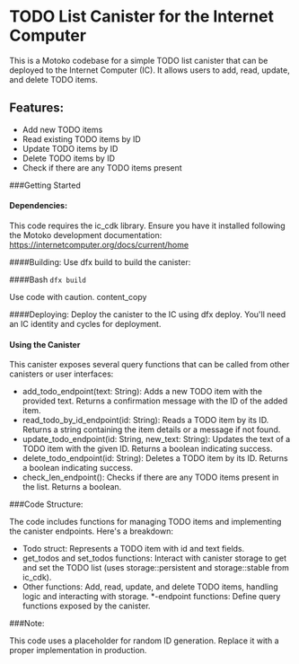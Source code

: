 # TODO List Canister for the Internet Computer
This is a Motoko codebase for a simple TODO list canister that can be deployed to the Internet Computer (IC). It allows users to add, read, update, and delete TODO items.

## Features:

- Add new TODO items
- Read existing TODO items by ID
- Update TODO items by ID
- Delete TODO items by ID
- Check if there are any TODO items present

###Getting Started

#### Dependencies: 
This code requires the ic_cdk library. Ensure you have it installed following the Motoko development documentation: https://internetcomputer.org/docs/current/home

####Building: 
Use dfx build to build the canister:

####Bash
``` dfx build ```

Use code with caution.
content_copy

####Deploying:
Deploy the canister to the IC using dfx deploy. You'll need an IC identity and cycles for deployment.

#### Using the Canister

This canister exposes several query functions that can be called from other canisters or user interfaces:

- add_todo_endpoint(text: String): Adds a new TODO item with the provided text. Returns a confirmation message with the ID of the added item.
- read_todo_by_id_endpoint(id: String): Reads a TODO item by its ID. Returns a string containing the item details or a message if not found.
- update_todo_endpoint(id: String, new_text: String): Updates the text of a TODO item with the given ID. Returns a boolean indicating success.
- delete_todo_endpoint(id: String): Deletes a TODO item by its ID. Returns a boolean indicating success.
- check_len_endpoint(): Checks if there are any TODO items present in the list. Returns a boolean.

###Code Structure:

The code includes functions for managing TODO items and implementing the canister endpoints. 
Here's a breakdown:

- Todo struct: Represents a TODO item with id and text fields.
- get_todos and set_todos functions: Interact with canister storage to get and set the TODO list (uses storage::persistent and storage::stable from ic_cdk).
- Other functions: Add, read, update, and delete TODO items, handling logic and interacting with storage.
*-endpoint functions: Define query functions exposed by the canister.

###Note:

This code uses a placeholder for random ID generation. Replace it with a proper implementation in production.